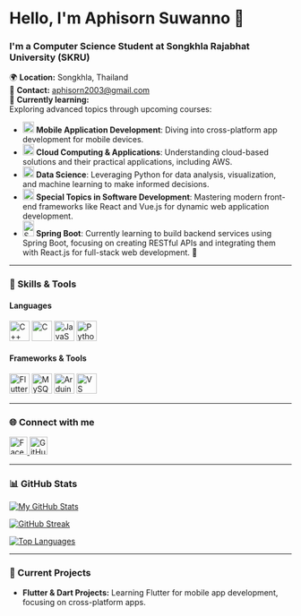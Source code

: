# Hello, I'm Aphisorn Suwanno 👋
### I'm a Computer Science Student at Songkhla Rajabhat University (SKRU)

🌍 **Location:** Songkhla, Thailand  
📧 **Contact:** [aphisorn2003@gmail.com](mailto:aphisorn2003@gmail.com)  
🧠 **Currently learning:**  
Exploring advanced topics through upcoming courses:  

- <img src="https://raw.githubusercontent.com/danielcranney/readme-generator/main/public/icons/skills/flutter-colored.svg" width="20" height="20" alt="Flutter" /> **Mobile Application Development**: Diving into cross-platform app development for mobile devices.  
- <img src="https://raw.githubusercontent.com/danielcranney/readme-generator/main/public/icons/skills/aws-colored.svg" width="20" height="20" alt="AWS" /> **Cloud Computing & Applications**: Understanding cloud-based solutions and their practical applications, including AWS.  
- <img src="https://raw.githubusercontent.com/danielcranney/readme-generator/main/public/icons/skills/python-colored.svg" width="20" height="20" alt="Python Logo" /> **Data Science**: Leveraging Python for data analysis, visualization, and machine learning to make informed decisions.
- <img src="https://raw.githubusercontent.com/danielcranney/readme-generator/main/public/icons/skills/react-colored.svg" width="20" height="20" alt="React" /> **Special Topics in Software Development**: Mastering modern front-end frameworks like React and Vue.js for dynamic web application development.  
- <img src="https://upload.wikimedia.org/wikipedia/commons/thumb/7/79/Spring_Boot.svg/768px-Spring_Boot.svg.png" width="20" height="28" alt="Spring Boot Logo" /> **Spring Boot**: Currently learning to build backend services using Spring Boot, focusing on creating RESTful APIs and integrating them with React.js for full-stack web development. 🚀

---

### 🚀 Skills & Tools

#### Languages
<p align="left">
  <a href="https://en.wikipedia.org/wiki/C%2B%2B" target="_blank"><img src="https://raw.githubusercontent.com/danielcranney/readme-generator/main/public/icons/skills/cplusplus-colored.svg" width="36" height="36" alt="C++" /></a>
  <a href="https://en.wikipedia.org/wiki/C_(programming_language)" target="_blank"><img src="https://raw.githubusercontent.com/danielcranney/readme-generator/main/public/icons/skills/c-colored.svg" width="36" height="36" alt="C" /></a>
  <a href="https://developer.mozilla.org/en-US/docs/Web/JavaScript" target="_blank"><img src="https://raw.githubusercontent.com/danielcranney/readme-generator/main/public/icons/skills/javascript-colored.svg" width="36" height="36" alt="JavaScript" /></a>
  <a href="https://www.python.org/" target="_blank"><img src="https://raw.githubusercontent.com/danielcranney/readme-generator/main/public/icons/skills/python-colored.svg" width="36" height="36" alt="Python" /></a>
</p>

#### Frameworks & Tools
<p align="left">
  <a href="https://flutter.dev" target="_blank"><img src="https://raw.githubusercontent.com/danielcranney/readme-generator/main/public/icons/skills/flutter-colored.svg" width="36" height="36" alt="Flutter" /></a>
  <a href="https://www.mysql.com/" target="_blank"><img src="https://raw.githubusercontent.com/danielcranney/readme-generator/main/public/icons/skills/mysql-colored.svg" width="36" height="36" alt="MySQL" /></a>
  <a href="https://www.arduino.cc/" target="_blank"><img src="https://raw.githubusercontent.com/danielcranney/readme-generator/main/public/icons/skills/arduino-colored.svg" width="36" height="36" alt="Arduino" /></a>
  <a href="https://code.visualstudio.com/" target="_blank"><img src="https://raw.githubusercontent.com/danielcranney/readme-generator/main/public/icons/skills/visualstudiocode.svg" width="36" height="36" alt="VS Code" /></a>
</p>

---

### 🌐 Connect with me

<p align="left">
  <a href="https://www.facebook.com/aphisorn.suwanno" target="_blank">
    <img src="https://raw.githubusercontent.com/danielcranney/readme-generator/main/public/icons/socials/facebook.svg" width="32" height="32" alt="Facebook" />
  </a>
  <a href="https://www.github.com/Mayochiki03" target="_blank">
    <img src="https://raw.githubusercontent.com/danielcranney/readme-generator/main/public/icons/socials/github.svg" width="32" height="32" alt="GitHub" />
  </a>
</p>

---

### 📊 GitHub Stats
[![My GitHub Stats](https://github-readme-stats.vercel.app/api?username=Mayochiki03&show_icons=true&hide=&count_private=true&title_color=ef4444&text_color=ffffff&icon_color=f97316&bg_color=000000&hide_border=true)](http://www.github.com/Mayochiki03)

[![GitHub Streak](https://github-readme-streak-stats.herokuapp.com/?user=Mayochiki03&stroke=ffffff&background=000000&ring=ef4444&fire=ef4444&currStreakNum=ffffff&currStreakLabel=ef4444&sideNums=ffffff&sideLabels=ffffff&dates=ffffff&hide_border=true)](http://www.github.com/Mayochiki03)

[![Top Languages](https://github-readme-stats.vercel.app/api/top-langs/?username=Mayochiki03&langs_count=10&title_color=ef4444&text_color=ffffff&icon_color=f97316&bg_color=000000&hide_border=true&locale=en&custom_title=Top%20Languages)](http://www.github.com/Mayochiki03)

---

### 🎯 Current Projects

- **Flutter & Dart Projects:** Learning Flutter for mobile app development, focusing on cross-platform apps.

